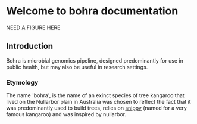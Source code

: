 # Welcome to bohra documentation

NEED A FIGURE HERE

## Introduction

Bohra is microbial genomics pipeline, designed predominantly for use in public health, but may also be useful in research settings. 



### Etymology

The name 'bohra', is the name of an exinct species of tree kangaroo that lived on the Nullarbor plain in Australia was chosen to reflect the fact that it was predominantly used to build trees, relies on [snippy](https://github.com/tseemann/snippy) (named for a very famous kangaroo) and was inspired by nullarbor.
